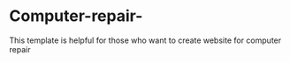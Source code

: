 # Computer-repair- 
This template is helpful for those who want to create website for computer repair
